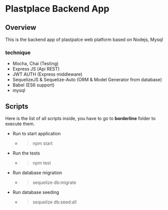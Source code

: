 # Plastplace Backend App

## Overview
This is the backend app of plastpalce web platform based on Nodejs, Mysql

### technique
- Mocha, Chai (Testing)
- Express JS (Api REST)
- JWT AUTH (Express middleware)
- SequelizeJS & Sequelize-Auto (ORM & Model Generator from database)
- Babel (ES6 support)
- mysql
## Scripts
    
Here is the list of all scripts inside, you have to go to **borderline** folder to execute them.

- Run to start application
	- >npm start
- Run the tests
	- >npm test  
- Run database migration
	- >sequelize db:migrate
- Run database seeding
	- >sequelize db:seed:all
